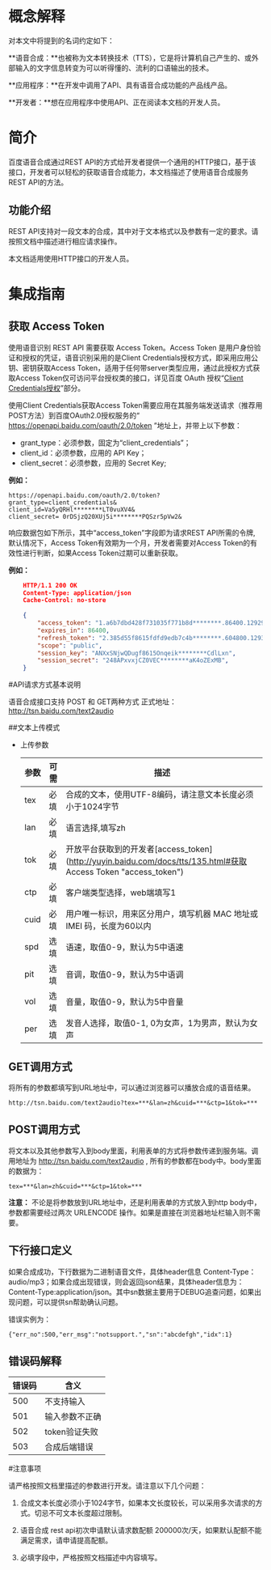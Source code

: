 # 概念解释

对本文中将提到的名词约定如下：

**语音合成：**也被称为文本转换技术（TTS），它是将计算机自己产生的、或外部输入的文字信息转变为可以听得懂的、流利的口语输出的技术。

**应用程序：**在开发中调用了API、具有语音合成功能的产品线产品。

**开发者：**想在应用程序中使用API、正在阅读本文档的开发人员。


# 简介

百度语音合成通过REST API的方式给开发者提供一个通用的HTTP接口，基于该接口，开发者可以轻松的获取语音合成能力，本文档描述了使用语音合成服务REST API的方法。

## 功能介绍

REST API支持对一段文本的合成，其中对于文本格式以及参数有一定的要求。请按照文档中描述进行相应请求操作。

本文档适用使用HTTP接口的开发人员。

# 集成指南

## 获取 Access Token

使用语音识别 REST API 需要获取 Access Token。Access Token 是用户身份验证和授权的凭证，语音识别采用的是Client Credentials授权方式，即采用应用公钥、密钥获取Access Token，适用于任何带server类型应用，通过此授权方式获取Access Token仅可访问平台授权类的接口，详见百度 OAuth 授权“[Client Credentials授权](http://developer.baidu.com/wiki/index.php?title=docs/oauth/client "Client Credentials授权")”部分。

使用Client Credentials获取Access Token需要应用在其服务端发送请求（推荐用POST方法）到百度OAuth2.0授权服务的“ https://openapi.baidu.com/oauth/2.0/token ”地址上，并带上以下参数：

- grant_type：必须参数，固定为“client_credentials”；
- client_id：必须参数，应用的 API Key；
- client_secret：必须参数，应用的 Secret Key;

**例如：**

    https://openapi.baidu.com/oauth/2.0/token?
    grant_type=client_credentials&
    client_id=Va5yQRHl********LT0vuXV4&
    client_secret= 0rDSjzQ20XUj5i********PQSzr5pVw2&

响应数据包如下所示，其中“access_token”字段即为请求REST API所需的令牌,  默认情况下，Access Token有效期为一个月，开发者需要对Access Token的有效性进行判断，如果Access Token过期可以重新获取。

**例如：**

```json
    HTTP/1.1 200 OK
    Content-Type: application/json
    Cache-Control: no-store
    
    {
        "access_token": "1.a6b7dbd428f731035f771b8d********.86400.1292922000-2346678-124328",
        "expires_in": 86400,
        "refresh_token": "2.385d55f8615fdfd9edb7c4b********.604800.1293440400-2346678-124328",
        "scope": "public",
        "session_key": "ANXxSNjwQDugf8615Onqeik********CdlLxn",
        "session_secret": "248APxvxjCZ0VEC********aK4oZExMB",
    }
```

#API请求方式基本说明

语音合成接口支持 POST 和 GET两种方式
正式地址：http://tsn.baidu.com/text2audio

##文本上传模式

- 上传参数

  |参数|可需|描述
  | ------------ | ------------ | ------------ |
  |tex|必填	|合成的文本，使用UTF-8编码，请注意文本长度必须小于1024字节
  |lan|必填	|语言选择,填写zh
  |tok|必填	|开放平台获取到的开发者[access_token](http://yuyin.baidu.com/docs/tts/135.html#获取 Access Token "access_token")
  |ctp|必填	|客户端类型选择，web端填写1
  |cuid|必填	|用户唯一标识，用来区分用户，填写机器 MAC 地址或 IMEI 码，长度为60以内
  |spd|选填	|语速，取值0-9，默认为5中语速
  |pit|选填	|音调，取值0-9，默认为5中语调
  |vol|选填	|音量，取值0-9，默认为5中音量
  |per|选填	|发音人选择，取值0-1, 0为女声，1为男声，默认为女声

## GET调用方式

将所有的参数都填写到URL地址中，可以通过浏览器可以播放合成的语音结果。

    http://tsn.baidu.com/text2audio?tex=***&lan=zh&cuid=***&ctp=1&tok=***

## POST调用方式

将文本以及其他参数写入到body里面，利用表单的方式将参数传递到服务端。调用地址为 http://tsn.baidu.com/text2audio , 所有的参数都在body中。body里面的数据为：

    tex=***&lan=zh&cuid=***&ctp=1&tok=***

**注意：**
不论是将参数放到URL地址中，还是利用表单的方式放入到http body中，参数都需要经过两次 URLENCODE 操作。如果是直接在浏览器地址栏输入则不需要。

## 下行接口定义

如果合成成功，下行数据为二进制语音文件，具体header信息 Content-Type：audio/mp3；如果合成出现错误，则会返回json结果，具体header信息为：Content-Type:application/json。其中sn数据主要用于DEBUG追查问题，如果出现问题，可以提供sn帮助确认问题。

错误实例为：

    {"err_no":500,"err_msg":"notsupport.","sn":"abcdefgh","idx":1}

## 错误码解释

|错误码	|含义
| ------------ | ------------ |
|500	|不支持输入
|501	|输入参数不正确
|502	|token验证失败
|503	|合成后端错误



#注意事项

请严格按照文档里描述的参数进行开发。请注意以下几个问题：

1. 合成文本长度必须小于1024字节，如果本文长度较长，可以采用多次请求的方式。切忌不可文本长度超过限制。

2. 语音合成 rest api初次申请默认请求数配额 200000次/天，如果默认配额不能满足需求，请申请提高配额。

3. 必填字段中，严格按照文档描述中内容填写。